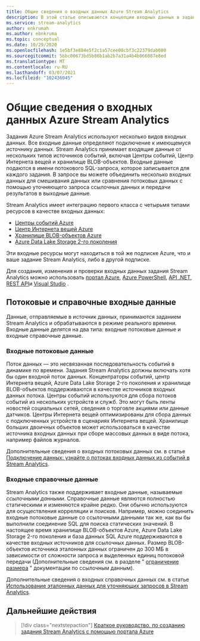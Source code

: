 ```yaml
---
title: Общие сведения о входных данных Azure Stream Analytics
description: В этой статье описываются концепции входных данных в задании Azure Stream Analytics, сравнение потоковых и справочных входных данных.
ms.service: stream-analytics
author: enkrumah
ms.author: ebnkruma
ms.topic: conceptual
ms.date: 10/29/2020
ms.openlocfilehash: 1e5bf3e884e5f2c1a57cee08cbf3c22379dab080
ms.sourcegitcommit: 5bbc00673bd5b86b1ab2b7a31a4b4b066087e8ed
ms.translationtype: MT
ms.contentlocale: ru-RU
ms.lasthandoff: 03/07/2021
ms.locfileid: "102436045"
---
```

# <a name="understand-inputs-for-azure-stream-analytics"></a>Общие сведения о входных данных Azure Stream Analytics

Задания Azure Stream Analytics используют несколько видов входных данных. Все входные данные определяют подключение к имеющемуся источнику данных. Stream Analytics принимает входящие данные от нескольких типов источников событий, включая Центры событий, Центр Интернета вещей и хранилище BLOB-объектов. Входные данные подаются в имени потокового SQL-запроса, которое записывается для каждого задания. В запросе вы можете объединить несколько входных данных для смешивания данных или сравнения потоковых данных с помощью уточняющего запроса ссылочных данных и передачи результатов в выходные данные. 

Stream Analytics имеет интеграцию первого класса с четырьмя типами ресурсов в качестве входных данных:
- [Центры событий Azure](https://azure.microsoft.com/services/event-hubs/)
- [Центр Интернета вещей Azure](https://azure.microsoft.com/services/iot-hub/) 
- [Хранилище BLOB-объектов Azure](https://azure.microsoft.com/services/storage/blobs/) 
- [Azure Data Lake Storage 2-го поколения](../storage/blobs/data-lake-storage-introduction.md) 

Эти входные ресурсы могут находиться в той же подписке Azure, что и ваше задание Stream Analytics, либо в другой подписке.

Для создания, изменения и проверки входных данных задания Stream Analytics можно использовать [портал Azure](stream-analytics-quick-create-portal.md#configure-job-input),  [Azure PowerShell](/powershell/module/az.streamanalytics/New-azStreamAnalyticsInput), [API .NET](/dotnet/api/microsoft.azure.management.streamanalytics.inputsoperationsextensions), [REST API](/rest/api/streamanalytics/2016-03-01/inputs)и [Visual Studio](stream-analytics-tools-for-visual-studio-install.md) .

## <a name="stream-and-reference-inputs"></a>Потоковые и справочные входные данные
Данные, отправляемые в источник данных, принимаются заданием Stream Analytics и обрабатываются в режиме реального времени. Входные данные делятся на два типа: входные потоковые данные и входные справочные данные.

### <a name="data-stream-input"></a>Входные потоковые данные
Поток данных — это несвязанная последовательность событий в динамике по времени. Задания Stream Analytics должны включать хотя бы один входной поток данных. Концентраторы событий, центр Интернета вещей, Azure Data Lake Storage 2-го поколения и хранилище BLOB-объектов поддерживаются в качестве источников входных данных потока. Центры событий используются для сбора потоков событий из нескольких устройств и служб. Это могут быть ленты новостей социальных сетей, сведения о торговле акциями или данные датчиков. Центры Интернета вещей оптимизированы для сбора данных с подключенных устройств в сценариях Интернета вещей.  Хранилище больших двоичных объектов может использоваться в качестве источника входных данных при сборе массовых данных в виде потока, например файлов журналов.  

Дополнительные сведения о входных потоковых данных см. в статье [Подключение данных: узнайте о потоках входных данных из событий в Stream Analytics](stream-analytics-define-inputs.md).

### <a name="reference-data-input"></a>Входные справочные данные
Stream Analytics также поддерживает входные данные, называемые *ссылочными данными*. Справочные данные являются полностью статическими и изменяются крайне редко. Они обычно используются для осуществления корреляции и поисков. Например, можно соединить входные потоковые данные со ссылочными данными так же, как вы бы выполнили соединение SQL для поиска статических значений. В настоящее время хранилище BLOB-объектов Azure, Azure Data Lake Storage 2-го поколения и база данных SQL Azure поддерживаются в качестве входных источников для ссылочных данных. Размер BLOB-объектов источника эталонных данных ограничен до 300 МБ в зависимости от сложности запроса и выделенных единиц потоковой передачи (Дополнительные сведения см. в разделе " [ограничение размера](stream-analytics-use-reference-data.md#size-limitation) " документации по ссылочным данным).

Дополнительные сведения о входных справочных данных см. в статье [Использование эталонных данных для уточняющих запросов в Stream Analytics](stream-analytics-use-reference-data.md).

## <a name="next-steps"></a>Дальнейшие действия
> [!div class="nextstepaction"]
> [Краткое руководство. по созданию задания Stream Analytics с помощью портала Azure](stream-analytics-quick-create-portal.md)